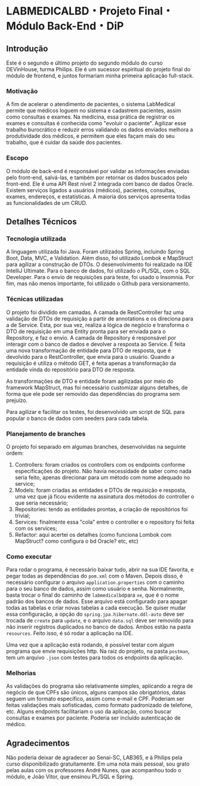 # LABMEDICALBD・Projeto Final・Módulo Back-End・DiP
## Introdução
Este é o segundo e último projeto do segundo módulo do curso DEVinHouse, turma Philips. Ele é um sucessor espiritual do projeto final do módulo de frontend, e juntos formariam minha primeira aplicação full-stack.

### Motivação
A fim de acelerar o atendimento de pacientes, o sistema LabMedical permite que médicos loguem no sistema e cadastrem pacientes, assim como consultas e exames. Na medicina, essa prática de registrar os exames e consultas é conhecida como "evoluir o paciente". Agilizar esse trabalho burocrático e reduzir erros validando os dados enviados melhora a produtividade dos médicos, e permitem que eles façam mais do seu trabalho, que é cuidar da saúde dos pacientes.

### Escopo
O módulo de back-end é responsável por validar as informações enviadas pelo front-end, salvá-las, e também por retornar os dados buscados pelo front-end. Ele é uma API Rest nível 2 integrada com banco de dados Oracle. Existem serviços ligados a usuários (médicos), pacientes, consultas, exames, endereços, e estatísticas. A maioria dos serviços apresenta todas as funcionalidades de um CRUD.

## Detalhes Técnicos
### Tecnologia utilizada
A linguagem utilizada foi Java. Foram utilizados Spring, incluindo Spring Boot, Data, MVC, e Validation. Além disso, foi utilizado Lombok e MapStruct para agilizar a construção de DTOs. O desenvolvimento foi realizado na IDE IntelliJ Ultimate. Para o banco de dados, foi utilizado o PL/SQL, com o SQL Developer. Para o envio de requisições para teste, foi usado o Insomnia. Por fim, mas não menos importante, foi utilizado o Github para versionamento.

### Técnicas utilizadas
O projeto foi dividido em camadas. A camada de RestController faz uma validação de DTOs de requisição a partir de annotations e os direciona para a de Service. Esta, por sua vez, realiza a lógica de negócio e transforma o DTO de requisição em uma Entity pronta para ser enviada para o Repository, e faz o envio. A camada de Repository é responsável por interagir com o banco de dados e devolver a resposta ao Service. É feita uma nova transformação de entidade para DTO de resposta, que é devolvido para o RestController, que envia para o usuário. Quando a requisição é utiliza o método GET, é feita apenas a transformação da entidade vinda do repositório para DTO de resposta.

As transformações de DTO e entidade foram agilizadas por meio do framework MapStruct, mas foi necessário customizar alguns detalhes, de forma que ele pode ser removido das dependências do programa sem prejuízo.

Para agilizar e facilitar os testes, foi desenvolvido um script de SQL para popular o banco de dados com seeders para cada tabela.

### Planejamento de branches
O projeto foi separado em algumas branches, desenvolvidas na seguinte ordem:
1. Controllers: foram criados os controllers com os endpoints conforme especificações do projeto. Não havia necessidade de saber como nada seria feito, apenas direcionar para um método com nome adequado no service;
2. Models: foram criadas as entidades e DTOs de requisição e resposta, uma vez que já ficou evidente na assinatura dos métodos do controller o que seria necessário;
3. Repositories: tendo as entidades prontas, a criação de repositórios foi trivial;
4. Services: finalmente essa "cola" entre o controller e o repository foi feita com os services;
5. Refactor: aqui acertei os detalhes (como funciona Lombok com MapStruct? como configura o bd Oracle? etc, etc)

### Como executar
Para rodar o programa, é necessário baixar tudo, abrir na sua IDE favorita, e pegar todas as dependências do `pom.xml` com o Maven. Depois disso, é necessário configurar o arquivo `application.properties` com o caminho para o seu banco de dados, assim como usuário e senha. Normalmente, basta trocar o final do caminho de `labmedicalbd`para `xe`, que é o nome padrão dos bancos de dados. Esse arquivo está configurado para apagar todas as tabelas e criar novas tabelas a cada execução. Se quiser mudar essa configuração, a opção do `spring.jpa.hibernate.ddl-auto` deve ser trocada de `create` para `update`, e o arquivo `data.sql` deve ser removido para não inserir registros duplicados no banco de dados. Ambos estão na pasta `resources`. Feito isso, é só rodar a aplicação na IDE.

Uma vez que a aplicação está rodando, é possível testar com algum programa que envie requisições http. Na raiz do projeto, na pasta `postman`, tem um arquivo `.json` com testes para todos os endpoints da aplicação.

### Melhorias
As validações do programa são relativamente simples, aplicando a regra de negócio de que CPFs são únicos, alguns campos são obrigatórios, datas seguem um formato específico, assim como e-mail e CPF. Poderiam ser feitas validações mais sofisticadas, como formato padronizado de telefone, etc. Alguns endpoints facilitariam o uso da aplicação, como buscar consultas e exames por paciente. Poderia ser incluído autenticação de médico.

## Agradecimentos
Não poderia deixar de agradecer ao Senai-SC, LAB365, e à Philips pela curso disponibilizado gratuitamente. Em uma nota mais pessoal, sou grato pelas aulas com os professores André Nunes, que acompanhou todo o módulo, e João Vitor, que ensinou PL/SQL e Spring.
